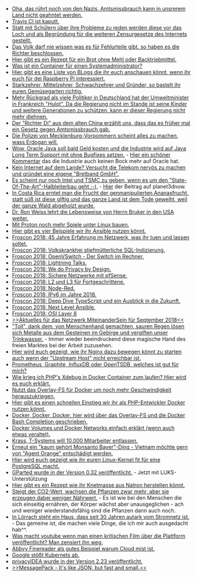 * [Oha, das rührt noch von den Nazis, Amtsmissbrauch kann in unsrerem Land nicht geahntet werden.](https://blog.fefe.de/?ts=a57adffa)
* [Travis CI ist kaputt.](https://blog.fefe.de/?ts=a57d3932)
* [Statt mit Schülern über ihre Probleme zu reden werden diese vor das Loch und als Begründung für die weiteren Zensurgesetze des Internets gestellt.](https://blog.fefe.de/?ts=a57d1565)
* [Das Volk darf nie wissen was es für Fehlurteile gibt, so haben es die Richter beschlossen.](https://blog.fefe.de/?ts=a57d09a8)
* [Hier gibt es ein Rezept für ein Brot ohne Mehl oder Backtriebmittel.](https://www.smarticular.net/wunderbrot-rezept-saaten-eiweiss-brot/)
* [Was ist ein Container für einen Systemadministrator?](https://opensource.com/article/18/8/sysadmins-guide-containers)
* [Hier gibt es eine Liste von BLogs die ihr euch anschauen könnt, wenn ihr euch für dei Raspberry Pi interessiert.](https://opensource.com/article/18/8/top-10-raspberry-pi-blogs-follow)
* [Starkzehrer, Mittelzehrer, Schwachzehrer und Gründer, so bastelt ihr euren Gemüsegarten richtig.](https://www.smarticular.net/fruchtfolge-biogarten-starkzehrer-mittelzehrer-schwachzehrer-gruenduengung/)
* [Mehr Rückgrad als viele Politiker in Deutschland hat der Umweltminister in Frankreich "Hulot". Da die Regierung nicht im Stande ist seine Kinder und weitere Generationen zu schützen, kann er dieser Regierung nicht mehr diehnen.](https://blog.fefe.de/?ts=a57bbb3e)
* [Der "Richter Di" aus dem alten China erzählt uns, dass das es früher mal ein Gesetz gegen Amtsmissbrauch gab.](https://blog.fefe.de/?ts=a57be579)
* [Die Polizei von Mecklenburg-Vorpommern scheint alles zu machen, wass Erdogan will.](https://blog.fefe.de/?ts=a57be45b)
* [Wow, Oracle Java soll bald Geld kosten und die Industrie wird auf Java Long Term Support mit ohne Bugfixes setzen.](https://blog.fefe.de/?ts=a57be246) - [Hier ein schöner Kommentar](https://blog.fefe.de/?ts=a5785139) das die Industrie auch keinen Bock mehr auf Oracle hat.
* [Kein Internet auf dem Lande? Versucht die Telekom nervös zu machen und gründet eine eigene "Bretband GmbH".](https://blog.fefe.de/?ts=a57bdf26)
* [Es scheint nur noch Intel und TSMC zu geben, wenn es um den "State-Of-The-Art"-Halbleiterbau geht :-(.](https://blog.fefe.de/?ts=a57abf39) - [Hier](https://www.planet3dnow.de/cms/40139-globalfoundries-verabschiedet-sich-von-7nm/) der Beitrag auf planet3dnow.
* [In Costa Rica erntet man die Frucht der genmanipulierten Ananasfrucht, statt süß ist diese giftig und das ganze Land ist dem Tode geweiht, weil der ganze Wald abgeholzt wurde.](https://netzfrauen.org/2018/08/28/ananas-2/)
* [Dr. Ron Weiss lehrt die Lebensweise von Herrn Bruker in den USA weiter.](https://netzfrauen.org/2018/08/28/ernaehrung/)
* [Mit Proton noch mehr Spiele unter Linux bauen.](https://www.pro-linux.de/news/1/26241/valve-stellt-neue-beta-version-von-proton-zum-test-bereit.html)
* [Hier gibt es vier Beispiele wir ihr Ansible nutzen könnt.](https://opensource.com/article/18/8/ansible-playbooks-you-should-try)
* [Froscon 2018: 45 Jahre Erfahrung im Netzwerk, was ihr tuen und lassen soltet.](https://berlin-ak.ftp.media.ccc.de/events/froscon/2018/h264-hd/froscon2018-2248-deu-Best_Current_Operational_Practices_-_Dos_Donts_and_lessons_learned_hd.mp4)
* [Froscon 2018: Volkskrankhei stiefmütterliche SQL-Indizierung.](https://berlin-ak.ftp.media.ccc.de/events/froscon/2018/h264-hd/froscon2018-2143-deu-Volkskrankheit_stiefmuetterliche_SQL-Indizierung_hd.mp4)
* [Froscon 2018: OpenVSwitch - Der Switch im Rechner.](https://berlin-ak.ftp.media.ccc.de/events/froscon/2018/h264-hd/froscon2018-2251-deu-OpenVSwitch_-_Der_Switch_im_Rechner_hd.mp4)
* [Froscon 2018: Lightning Talks.](https://berlin-ak.ftp.media.ccc.de/events/froscon/2018/h264-hd/froscon2018-2322-deu-Lightning_Talks_hd.mp4)
* [Froscon 2018: We do Privacy by Design.](https://berlin-ak.ftp.media.ccc.de/events/froscon/2018/h264-hd/froscon2018-2204-eng-We_do_Privacy_by_Design_hd.mp4)
* [Froscon 2018: Sichere Netzwerke mit pfSense.](https://berlin-ak.ftp.media.ccc.de/events/froscon/2018/h264-hd/froscon2018-2150-deu-Sichere_Netzwerke_mit_pfSense_hd.mp4)
* [Froscon 2018: L2 und L3 für Fortgeschrittene.](https://berlin-ak.ftp.media.ccc.de/events/froscon/2018/h264-hd/froscon2018-2247-deu-L2_L3_fuer_Fortgeschrittene_-_Helle_und_dunkle_Magie_im_Linux-Netzwerkstack_hd.mp4)
* [Froscon 2018: Node-Red.](https://berlin-ak.ftp.media.ccc.de/events/froscon/2018/h264-hd/froscon2018-2209-deu-Node-Red_hd.mp4)
* [Froscon 2018: IPv6 im Jahre 2018.](https://berlin-ak.ftp.media.ccc.de/events/froscon/2018/h264-hd/froscon2018-2242-deu-IPv6_im_Jahre_2018_hd.mp4)
* [Froscon 2018: Deep Dive TypeScript und ein Ausblick in die Zukunft.](https://berlin-ak.ftp.media.ccc.de/events/froscon/2018/h264-hd/froscon2018-2132-deu-Deep_Dive_TypeScript_und_ein_Ausblick_in_die_Zukunft_hd.mp4)
* [Froscon 2018: Next Level Ansible.](https://berlin-ak.ftp.media.ccc.de/events/froscon/2018/h264-hd/froscon2018-2130-deu-Next_Level_Ansible_hd.mp4)
* [Froscon 2018: OSI Layer 8](https://berlin-ak.ftp.media.ccc.de/events/froscon/2018/h264-hd/froscon2018-2183-deu-OSI_Layer_8_hd.mp4)
* [>>Aktuelles für das Netzwerk MiteinanderSein für September 2018<<](https://bio-erzgebirge.de/wp/?p=15619)
* ["Toll", dank dem, von Menschenhand gemachten, sauren Regen lösen sich Metalle aus dem Gesteinen im Gebirge und vergiften unser Trinkwasser.](http://www.sonnenseite.com/de/wissenschaft/raetsel-des-schneeweissen-bachs-erklaert.html) - Immer wieder beeindruckend diese magische Hand des freien Marktes bei der Arbeit zuzusehen.
* [Hier wird euch gezeigt, wie ihr Nginx dazu bewegen könnt zu starten auch wenn der "Upstream Host" nicht erreichbar ist.](https://sandro-keil.de/blog/let-nginx-start-if-upstream-host-is-unavailable-or-down/)
* [Prometheus, Graphite, InfluxDB oder OpenTSDB, welches ist gut für mich?](https://opensource.com/article/18/8/open-source-monitoring-tools)
* [Wie krieg ich PHP's Xdebug in Docker Container zum laufen? Hier wird es euch erklärt.](https://sandro-keil.de/blog/docker-php-xdebug-cli-debugging/)
* [Nutzt das Overlay-FS für Docker um noch mehr Geschwindigkeit herauszukriegen.](https://sandro-keil.de/blog/docker-with-overlayfs-on-ubuntu/)
* [Hier gibt es einen schnellen Einstieg wir ihr als PHP-Entwickler Docker nutzen könnt.](https://sandro-keil.de/blog/docker-for-php-developers/)
* [Docker, Docker, Docker, hier wird über das Overlay-FS und die Docker Bash Completion geschrieben.](https://sandro-keil.de/blog/docker-daemon-tuning-and-json-file-configuration/)
* [Docker Volumes und Docker Networks einfach erklärt (wenn auch etwas veraltet).](https://sandro-keil.de/blog/docker-compose-with-named-volumes-and-multiple-networks/)
* [Krass, T-Systems will 10.000 Mitarbeiter entlassen.](https://blog.fefe.de/?ts=a5784923)
* [Erneut ein "kaum gehört Monsanto Bayer"-Ding - Vietnam möchte gern von "Agent Orange" entschädigt werden.](https://blog.fefe.de/?ts=a57852ba)
* [Hier wird euch gezeigt wie ihr euren Linux-Kernel fit für eine PostgreSQL macht.](https://www.percona.com/blog/2018/08/29/tune-linux-kernel-parameters-for-postgresql-optimization/)
* [GParted wurde in der Version 0.32 veröffentlicht.](https://www.pro-linux.de/news/1/26248/gparted-032-mit-unterst%C3%BCtzung-von-luks-mappings.html) - Jetzt mit LUKS-Unterstützung
* [Hier gibt es ein Rezept wie ihr Knetmasse aus Natron herstellen könnt.](https://www.smarticular.net/natron-salzteig-knetmasse-porzellan-selber-machen-kinder/)
* [Steigt der CO2-Wert, wachsen die Pflanzen zwar mehr, aber sie erzeugen dabei weniger Nährwert.](http://www.sonnenseite.com/de/wissenschaft/co-8322-wert-steigt-naehrwert-sinkt.html) - Es ist wie bei den Menschen die sich einseitig ernähren, der Körper wächst aber unausgeglichen - ach und weniger wiederstandsfähig sind die Pflanzen dann auch noch.
* [In Lörrach steht ein Haus, dass seit 30 Jahren autark vom Stromnetz ist.](http://www.sonnenseite.com/de/energie/zweifamilienhaus-in-loerrach-ist-seit-30-jahren-unabhaengig-vom-stromnetz.html) - Das gemeine ist, die machen viele Dinge, die ich mir auch ausgedacht hab^^.
* [Was macht youtube wenn man einen kritischen Film über die Plattform veröffentlicht? Man zensiert ihn weg.](https://blog.fefe.de/?ts=a579d8a2)
* [Abbyy Finereader als gutes Beispiel warum Cloud mist ist.](https://blog.fefe.de/?ts=a579ce07)
* [Google stößt Kubernets ab.](https://www.pro-linux.de/news/1/26249/google-%C3%BCbergibt-kubernetes-infrastruktur-an-cloud-native.html)
* [privacyIDEA wurde in der Version 2.23 veröffentlicht.](https://www.pro-linux.de/news/1/26251/privacyidea-223-erschienen.html)
* [>>MessagePack - It's like JSON, but fast and small.<<](https://msgpack.org/)
